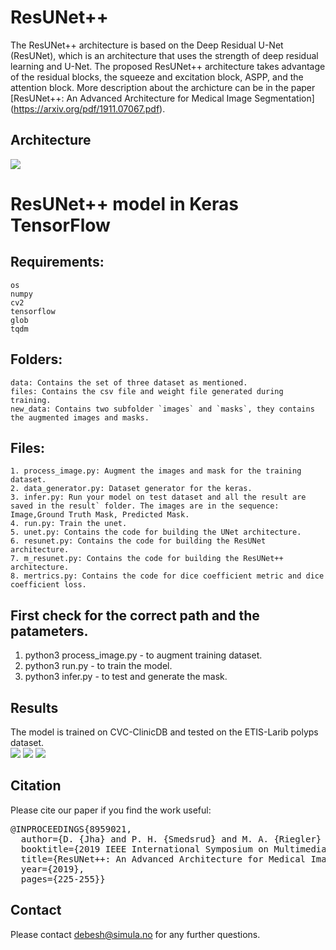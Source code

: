 # ResUNet++

The ResUNet++ architecture is based on the Deep Residual U-Net (ResUNet), which is an architecture that uses the strength of deep residual learning and U-Net. The proposed ResUNet++ architecture takes advantage of the residual blocks, the squeeze and excitation block, ASPP, and the attention block. 
More description about the archicture can be in the paper [ResUNet++: An Advanced Architecture for Medical Image Segmentation] (https://arxiv.org/pdf/1911.07067.pdf).

## Architecture
<img src="img/DoubleU-Net.png">

# ResUNet++ model in Keras TensorFlow
## Requirements:
	os
	numpy
	cv2
	tensorflow
	glob
	tqdm

## Folders:
	data: Contains the set of three dataset as mentioned.
	files: Contains the csv file and weight file generated during training.
	new_data: Contains two subfolder `images` and `masks`, they contains the augmented images and masks.

## Files:
	1. process_image.py: Augment the images and mask for the training dataset.
	2. data_generator.py: Dataset generator for the keras.
	3. infer.py: Run your model on test dataset and all the result are saved in the result` folder. The images are in the sequence: Image,Ground Truth Mask, Predicted Mask.
	4. run.py: Train the unet.
	5. unet.py: Contains the code for building the UNet architecture.
	6. resunet.py: Contains the code for building the ResUNet architecture.
	7. m_resunet.py: Contains the code for building the ResUNet++ architecture.
	8. mertrics.py: Contains the code for dice coefficient metric and dice coefficient loss. 


## First check for the correct path and the patameters.
1.	python3 process_image.py - to augment training dataset.
2.	python3 run.py - to train the model.
3.	python3 infer.py - to test and generate the mask.


## Results
The model is trained on CVC-ClinicDB and tested on the ETIS-Larib polyps dataset. <br/>
<img src="img/100.png">
<img src="img/5.png">
<img src="img/6.png">


## Citation
Please cite our paper if you find the work useful: 
<pre>
@INPROCEEDINGS{8959021,
  author={D. {Jha} and P. H. {Smedsrud} and M. A. {Riegler} and D. {Johansen} and T. D. {Lange} and P. {Halvorsen} and H. {D. Johansen}},
  booktitle={2019 IEEE International Symposium on Multimedia (ISM)}, 
  title={ResUNet++: An Advanced Architecture for Medical Image Segmentation}, 
  year={2019},
  pages={225-255}}
</pre>

## Contact
Please contact debesh@simula.no for any further questions.
